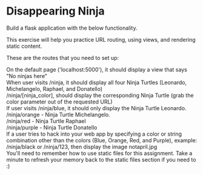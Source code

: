 # Disappearing Ninja

Build a flask application with the below functionality.  

This exercise will help you practice URL routing, using views, and rendering static content.  



These are the routes that you need to set up:  

On the default page ('localhost:5000'), it should display a view that says "No ninjas here"  
When user visits /ninja, it should display all four Ninja Turtles (Leonardo, Michelangelo, Raphael, and Donatello)  
/ninja/[ninja_color], should display the corresponding Ninja Turtle (grab the color parameter out of the requested URL)  
If user visits /ninja/blue, it should only display the Ninja Turtle Leonardo.  
/ninja/orange - Ninja Turtle Michelangelo.  
/ninja/red - Ninja Turtle Raphael  
/ninja/purple - Ninja Turtle Donatello  
If a user tries to hack into your web app by specifying a color or string combination other than the colors (Blue, Orange, Red, and Purple), example: /ninja/black or /ninja/123, then display the image notapril.jpg  
You'll need to remember how to use static files for this assignment. Take a minute to refresh your memory back to the static files section if you need to :)  
